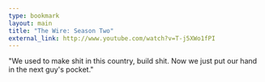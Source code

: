 ```yaml
---
type: bookmark
layout: main
title: "The Wire: Season Two"
external_link: http://www.youtube.com/watch?v=T-j5XWo1fPI
---
```

"We used to make shit in this country, build shit. Now we just put our hand in
the next guy's pocket."

